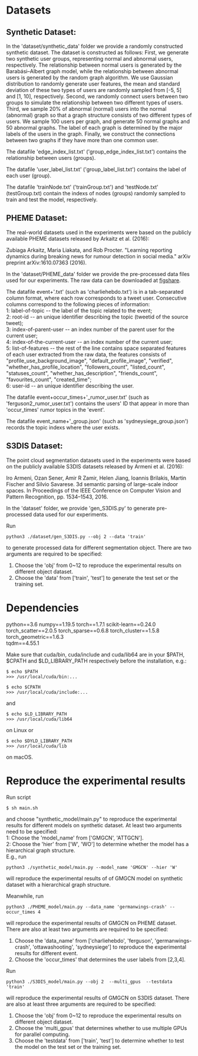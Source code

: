 # Datasets
## Synthetic Dataset:  
In the 'dataset/synthetic_data' folder we provide a randomly constructed synthetic dataset. 
The dataset is constructed as follows:
First, we generate two synthetic user groups, representing normal and abnormal users, respectively. 
The relationship between normal users is generated by the Barabási–Albert graph model, 
while the relationship between abnormal users is generated by the random graph algorithm. 
We use Gaussian distribution to randomly generate user features, the mean and standard deviation 
of these two types of users are randomly sampled from [-5, 5] and [1, 10], respectively. 
Second, we randomly connect users between two groups to simulate the relationship between two 
different types of users. Third, we sample 20% of abnormal (normal) users into the normal (abnormal) 
graph so that a graph structure consists of two different types of users. 
We sample 100 users per graph, and generate 50 normal graphs and 50 abnormal graphs. 
The label of each graph is determined by the major labels of the users in the graph. 
Finally, we construct the connections between two graphs if they have more than one common user.  

The datafile 'edge_index_list.txt' ('group_edge_index_list.txt') contains the relationship between users (groups).

The datafile 'user_label_list.txt' ('group_label_list.txt') contains the label of each user (group).

The datafile 'trainNode.txt' ('trainGroup.txt') and 'testNode.txt' (testGroup.txt) contain the indexs of nodes (groups)
randomly sampled to train and test the model, respectively.

## PHEME Dataset:  
The real-world datasets used in the experiments were based on the publicly available PHEME datasets released by Arkaitz et al. (2016):

Zubiaga Arkaitz, Maria Liakata, and Rob Procter. "Learning reporting dynamics during breaking news for rumour detection in social media." arXiv preprint arXiv:1610.07363 (2016).

In the 'dataset/PHEME_data' folder we provide the pre-processed data files used for our experiments. The raw data can be downloaded at [figshare](https://figshare.com/articles/PHEME_dataset_of_rumours_and_non-rumours/4010619).

The datafile event+'.txt' (such as 'charliehebdo.txt') is in a tab-separated column format, where each row corresponds to a tweet user. Consecutive columns correspond to the following pieces of information:  
1: label-of-topic -- the label of the topic related to the event;  
2: root-id -- an unique identifier describing the topic (tweetid of the source tweet);  
3: index-of-parent-user -- an index number of the parent user for the current user;  
4: index-of-the-current-user -- an index number of the current user;  
5: list-of-features -- the rest of the line contains space separated features of each user extracted from the raw data, the features consists of "profile_use_background_image", 
"default_profile_image", "verified", "whether_has_profile_location", "followers_count", "listed_count", "statuses_count", "whether_has_description", 
"friends_count", "favourites_count", "created_time";  
6: user-id -- an unique identifier describing the user.

The datafile event+occur_times+'_rumor_user.txt' (such as 'ferguson2_rumor_user.txt') contains the users' ID that appear in more than 'occur_times' rumor topics in the 'event'.

The datafile event_name+'_group.json' (such as 'sydneysiege_group.json') records the topic indexs where the user exists. 

## S3DIS Dataset:
The point cloud segmentation datasets used in the experiments were based on the publicly available S3DIS datasets released by Armeni
et al. (2016):

Iro Armeni, Ozan Sener, Amir R Zamir, Helen Jiang, Ioannis Brilakis, Martin Fischer and Silvio Savarese. 3d semantic parsing of
large-scale indoor spaces. In Proceedings of the IEEE Conference on Computer Vision and Pattern Recognition, pp. 1534–1543, 2016.

In the 'dataset' folder, we provide 'gen_S3DIS.py' to generate pre-processed data used for our experiments.

Run
```
python3 ./dataset/gen_S3DIS.py --obj 2 --data 'train'
```
to generate processed data for different segmentation object.
There are two arguments are required to be specified:
1. Choose the 'obj' from 0~12 to reproduce the experimental results on different object dataset.
2. Choose the 'data' from ['train', 'test'] to generate the test set or the training set.


# Dependencies 
python==3.6
numpy==1.19.5
torch==1.7.1
scikit-learn==0.24.0  
torch_scatter==2.0.5
torch_sparse==0.6.8
torch_cluster==1.5.8  
torch_geometric==1.6.3  
tqdm==4.55.1

Make sure that cuda/bin, cuda/include and cuda/lib64 are in your $PATH, $CPATH and $LD_LIBRARY_PATH respectively before the installation, e.g.:
```
$ echo $PATH
>>> /usr/local/cuda/bin:...

$ echo $CPATH
>>> /usr/local/cuda/include:...
```
and
```
$ echo $LD_LIBRARY_PATH
>>> /usr/local/cuda/lib64
```
on Linux or
```
$ echo $DYLD_LIBRARY_PATH
>>> /usr/local/cuda/lib
```
on macOS. 

# Reproduce the experimental results
Run script 
```
$ sh main.sh
```
and choose "synthetic_model/main.py" to reproduce the experimental results for different models on synthetic dataset. 
At least two arguments need to be specified:  
1: Choose the 'model_name' from ['GMGCN', 'ATTGCN'].  
2: Choose the 'hier' from ['W', 'WO'] to determine whether the model has a hierarchical graph structure.   
E.g., run
```
python3 ./synthetic_model/main.py --model_name 'GMGCN' --hier 'W'
```
will reproduce the experimental results of of GMGCN model on synthetic dataset with a hierarchical graph structure.
  
Meanwhile, run
```
python3 ./PHEME_model/main.py --data_name 'germanwings-crash' --occur_times 4
```
will reproduce the experimental results of GMGCN on PHEME dataset. There are also at least two arguments are required to be specified:  
1. Choose the 'data_name' from ['charliehebdo', 'ferguson', 'germanwings-crash', 'ottawashooting', 'sydneysiege'] to reproduce the experimental results for different event.  
2. Choose the 'occur_times' that determines the user labels from [2,3,4].

Run
```
python3 ./S3DIS_model/main.py --obj 2  --multi_gpus  --testdata 'train'
```  
will reproduce the experimental results of GMGCN on S3DIS dataset. 
There are also at least three arguments are required to be specified:
1. Choose the 'obj' from 0~12 to reproduce the experimental results on different object dataset.  
2. Choose the 'multi_gpus' that determines whether to use multiple GPUs for parallel computing.
3. Choose the 'testdata' from ['train', 'test'] to determine whether to test the model on the test set or the training set.


